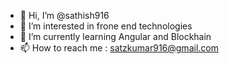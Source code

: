 - 👋 Hi, I’m @sathish916
- 👀 I’m interested in frone end technologies
- 🌱 I’m currently learning Angular and Blockhain
- 📫 How to reach me : satzkumar916@gmail.com

<!---
sathish916/sathish916 is a ✨ special ✨ repository because its `README.md` (this file) appears on your GitHub profile.
You can click the Preview link to take a look at your changes.
--->
